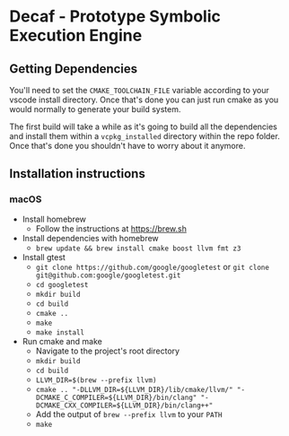 # Decaf - Prototype Symbolic Execution Engine

## Getting Dependencies

You'll need to set the `CMAKE_TOOLCHAIN_FILE` variable according to your
vscode install directory. Once that's done you can just run cmake as you
would normally to generate your build system.

The first build will take a while as it's going to build all the dependencies
and install them within a `vcpkg_installed` directory within the repo folder.
Once that's done you shouldn't have to worry about it anymore.

## Installation instructions

### macOS

- Install homebrew
  - Follow the instructions at <https://brew.sh>
- Install dependencies with homebrew
  - `brew update && brew install cmake boost llvm fmt z3`
- Install gtest
  - `git clone https://github.com/google/googletest` or `git clone git@github.com:google/googletest.git`
  - `cd googletest`
  - `mkdir build`
  - `cd build`
  - `cmake ..`
  - `make`
  - `make install`
- Run cmake and make
  - Navigate to the project's root directory
  - `mkdir build`
  - `cd build`
  - `LLVM_DIR=$(brew --prefix llvm)`
  - `cmake .. "-DLLVM_DIR=${LLVM_DIR}/lib/cmake/llvm/" "-DCMAKE_C_COMPILER=${LLVM_DIR}/bin/clang" "-DCMAKE_CXX_COMPILER=${LLVM_DIR}/bin/clang++"`
  - Add the output of `brew --prefix llvm` to your `PATH`
  - `make`
